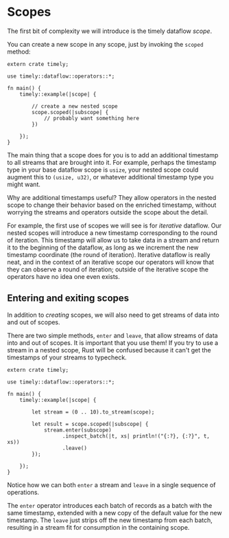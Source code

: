 # Scopes

The first bit of complexity we will introduce is the timely dataflow *scope*.

You can create a new scope in any scope, just by invoking the `scoped` method:

```rust,ignore
extern crate timely;

use timely::dataflow::operators::*;

fn main() {
    timely::example(|scope| {

        // create a new nested scope
        scope.scoped(|subscope| {
            // probably want something here
        })

    });
}
```

The main thing that a scope does for you is to add an additional timestamp to all streams that are brought into it. For example, perhaps the timestamp type in your base dataflow scope is `usize`, your nested scope could augment this to `(usize, u32)`, or whatever additional timestamp type you might want.

Why are additional timestamps useful? They allow operators in the nested scope to change their behavior based on the enriched timestamp, without worrying the streams and operators outside the scope about the detail.

For example, the first use of scopes we will see is for *iterative* dataflow. Our nested scopes will introduce a new timestamp corresponding to the round of iteration. This timestamp will allow us to take data in a stream and return it to the beginning of the dataflow, as long as we increment the new timestamp coordinate (the round of iteration). Iterative dataflow is really neat, and in the context of an iterative scope our operators will know that they can observe a round of iteration; outside of the iterative scope the operators have no idea one even exists.

## Entering and exiting scopes

In addition to *creating* scopes, we will also need to get streams of data into and out of scopes.

There are two simple methods, `enter` and `leave`, that allow streams of data into and out of scopes. It is important that you use them! If you try to use a stream in a nested scope, Rust will be confused because it can't get the timestamps of your streams to typecheck. 


```rust,ignore
extern crate timely;

use timely::dataflow::operators::*;

fn main() {
    timely::example(|scope| {

        let stream = (0 .. 10).to_stream(scope);

        let result = scope.scoped(|subscope| {
            stream.enter(subscope)
                  .inspect_batch(|t, xs| println!("{:?}, {:?}", t, xs))
                  .leave()
        });

    });
}
```

Notice how we can both `enter` a stream and `leave` in a single sequence of operations. 

The `enter` operator introduces each batch of records as a batch with the same timestamp, extended with a new copy of the default value for the new timestamp. The `leave` just strips off the new timestamp from each batch, resulting in a stream fit for consumption in the containing scope.

